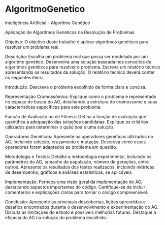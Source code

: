 # AlgoritmoGenetico
Inteligência Artificial  - Algoritmo Genético

Aplicação de Algoritmos Genéticos na Resolução de Problemas

Objetivo: O objetivo deste trabalho é aplicar algoritmos genéticos para resolver um problema real.

Descrição:
Escolha um problema real que possa ser modelado por um algoritmo genético.
Desenvolva uma solução baseada nos conceitos de algoritmos genéticos para resolver o problema.
Escreva um relatório técnico apresentando os resultados da solução.
O relatório técnico deverá conter os seguintes itens:

Introdução: 
Descreva o problema escolhido de forma clara e concisa.

Representação Cromossômica:
Explique como o problema é representado no espaço de busca do AG, detalhando a estrutura do cromossomo e suas características específicas para este problema.

Função de Avaliação ou de Fitness:
Defina a função de avaliação que quantifica a adequação das soluções candidatas. Explique os critérios utilizados para determinar o quão boa é uma solução.

Operadores Genéticos:
Apresente os operadores genéticos utilizados no AG, incluindo seleção, cruzamento e mutação. Descreva como esses operadores foram adaptados ao problema em questão.

Metodologia e Testes:
Detalhe a metodologia experimental, incluindo os parâmetros do AG, tamanho da população, número de gerações, entre outros. Apresente os resultados dos testes realizados, incluindo métricas de desempenho, gráficos e análises estatísticas, se aplicáveis.

Implementação:
Forneça uma visão geral da implementação do AG, destacando aspectos importantes do código. Certifique-se de incluir comentários e explicações claras para tornar o código compreensível.

Conclusão:
Apresente as principais descobertas, lições aprendidas e desafios encontrados durante o desenvolvimento e experimentação do AG. Discuta as limitações do estudo e possíveis melhorias futuras. Destaque a eficácia do AG na solução do problema escolhido.
